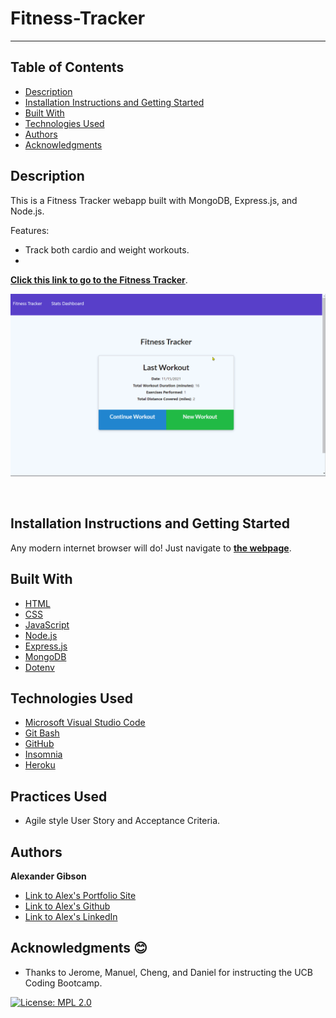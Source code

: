 # Fitness-Tracker
  -----------------

## Table of Contents
  - [Description](#Description)
  - [Installation Instructions and Getting Started](#Installation)
  - [Built With](#Built)
  - [Technologies Used](#Technologies)
  - [Authors](#Authors)
  - [Acknowledgments](#Acknowledgments)


## Description
This is a Fitness Tracker webapp built with MongoDB, Express.js, and Node.js.

Features:
* Track both cardio and weight workouts.
* 

**[Click this link to go to the Fitness Tracker](https://ancient-scrubland-94310.herokuapp.com/)**.

![Demo GIF of the Fitness Tracker](./images/fitness-tracker-demo.gif)

 <br />


## Installation Instructions and Getting Started
Any modern internet browser will do! Just navigate to **[the webpage](https://ancient-scrubland-94310.herokuapp.com/)**.


## Built With

* [HTML](https://developer.mozilla.org/en-US/docs/Web/HTML)
* [CSS](https://developer.mozilla.org/en-US/docs/Web/CSS)
* [JavaScript](https://developer.mozilla.org/en-US/docs/Web/JavaScript)
* [Node.js](https://nodejs.org/en/)
* [Express.js](https://expressjs.com/)
* [MongoDB](https://www.mongodb.com/)
* [Dotenv](https://www.npmjs.com/package/dotenv)


## Technologies Used
* [Microsoft Visual Studio Code](https://code.visualstudio.com/)
* [Git Bash](https://git-scm.com/downloads)
* [GitHub](https://github.com/)
* [Insomnia](https://insomnia.rest/)
* [Heroku](https://www.heroku.com/)

## Practices Used
* Agile style User Story and Acceptance Criteria.


## Authors
**Alexander Gibson** 

- [Link to Alex's Portfolio Site](https://argibson02.github.io/Professional-Portfolio-3/)
- [Link to Alex's Github](https://github.com/argibson02)
- [Link to Alex's LinkedIn](www.linkedin.com/in/alexander-gibson-1b0bb6105)


## Acknowledgments 😊
- Thanks to Jerome, Manuel, Cheng, and Daniel for instructing the UCB Coding Bootcamp.


[![License: MPL 2.0](https://img.shields.io/badge/License-MPL%202.0-brightgreen.svg)](https://opensource.org/licenses/MPL-2.0)